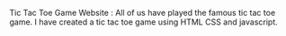 Tic Tac Toe Game Website : All of us have played the famous tic tac toe game. I have created a tic tac toe game using HTML CSS and javascript.
